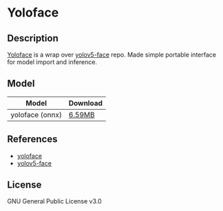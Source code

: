<!--- SPDX-License-Identifier: GPL-3.0 -->

# Yoloface

## Description

[Yoloface](https://github.com/elyha7/yoloface) is a wrap over [yolov5-face](https://github.com/deepcam-cn/yolov5-face) repo. Made simple portable interface for model import and inference.

## Model

| Model           | Download                |
|-----------------|:------------------------|
| yoloface (onnx) | [6.59MB](yoloface.onnx) |


## References

* [yoloface](https://github.com/elyha7/yoloface)
* [yolov5-face](https://github.com/deepcam-cn/yolov5-face)

## License
GNU General Public License v3.0